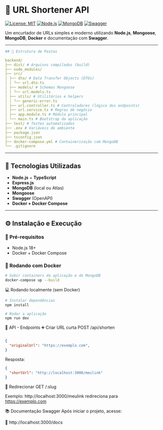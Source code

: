 # 🔗 URL Shortener API

[![License: MIT](https://img.shields.io/badge/License-MIT-yellow.svg)](LICENSE)
[![Node.js](https://img.shields.io/badge/Node.js-18%2B-brightgreen)](https://nodejs.org/)
[![MongoDB](https://img.shields.io/badge/MongoDB-Atlas%20%7C%20Docker-green)](https://www.mongodb.com/)
[![Swagger](https://img.shields.io/badge/API%20Docs-Swagger-blue)](#documentação-swagger)

Um encurtador de URLs simples e moderno utilizando **Node.js**, **Mongoose**, **MongoDB**, **Docker** e documentação com **Swagger**.

---
````yaml
## 📁 Estrutura de Pastas

backend/
├── dist/ # Arquivos compilados (build)
├── node_modules/
├── src/
│ ├── dto/ # Data Transfer Objects (DTOs)
│ │ └── url.dto.ts
│ ├── models/ # Schemas Mongoose
│ │ └── url.models.ts
│ ├── utils/ # Utilitários e helpers
│ │ └── generic-error.ts
│ ├── url.controller.ts # Controladores (lógica dos endpoints)
│ ├── url.service.ts # Regras de negócio
│ ├── app.module.ts # Módulo principal
│ └── main.ts # Bootstrap da aplicação
├── test/ # Testes automatizados
├── .env # Variáveis de ambiente
├── package.json
├── tsconfig.json
├── docker-compose.yml # Containerização com MongoDB
└── .gitignore
````
---

## 🚀 Tecnologias Utilizadas

- **Node.js** + **TypeScript**
- **Express.js**
- **MongoDB** (local ou Atlas)
- **Mongoose**
- **Swagger** (OpenAPI)
- **Docker + Docker Compose**

---

## ⚙️ Instalação e Execução

### 🔧 Pré-requisitos

- Node.js 18+
- Docker + Docker Compose

### 🐳 Rodando com Docker

```bash
# Subir containers da aplicação e do MongoDB
docker-compose up --build
````
💻 Rodando localmente (sem Docker)
````bash
# Instalar dependências
npm install

# Rodar a aplicação
npm run dev
````
📡 API - Endpoints
➕ Criar URL curta
POST /api/shorten

````json

{
  "originalUrl": "https://exemplo.com",
}
````
Resposta:

````json
{
  "shortUrl": "http://localhost:3000/meulink"
}
````

🔁 Redirecionar
GET /:slug

Exemplo:
http://localhost:3000/meulink redireciona para https://exemplo.com

📚 Documentação Swagger
Após iniciar o projeto, acesse:

📖 http://localhost:3000/docs

